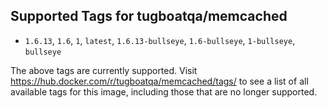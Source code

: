 ## Supported Tags for tugboatqa/memcached

* `1.6.13`, `1.6`, `1`, `latest`, `1.6.13-bullseye`, `1.6-bullseye`, `1-bullseye`, `bullseye`

The above tags are currently supported. Visit https://hub.docker.com/r/tugboatqa/memcached/tags/ to see a list of all available tags for this image, including those that are no longer supported.
